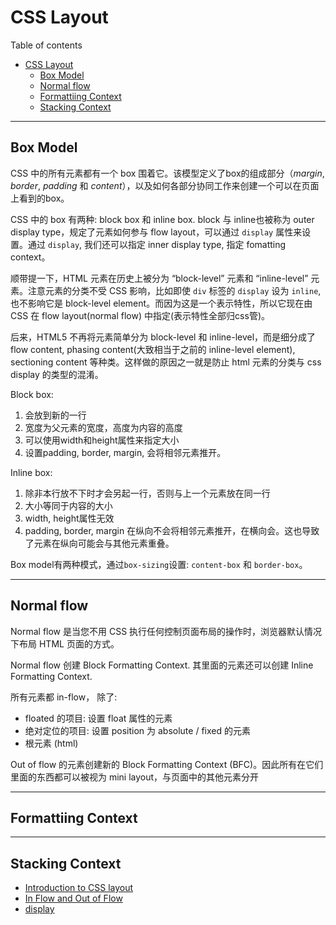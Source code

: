 CSS Layout
===

Table of contents
- [CSS Layout](#css-layout)
  - [Box Model](#box-model)
  - [Normal flow](#normal-flow)
  - [Formattiing Context](#formattiing-context)
  - [Stacking Context](#stacking-context)

---

Box Model
---

CSS 中的所有元素都有一个 box 围着它。该模型定义了box的组成部分（*margin*, *border*, *padding* 和 *content*），以及如何各部分协同工作来创建一个可以在页面上看到的box。

CSS 中的 box 有两种: block box 和 inline box. block 与 inline也被称为 outer display type，规定了元素如何参与 flow layout，可以通过 `display` 属性来设置。通过 `display`, 我们还可以指定 inner display type, 指定 fomatting context。

顺带提一下，HTML 元素在历史上被分为 “block-level” 元素和 “inline-level” 元素。注意元素的分类不受 CSS 影响，比如即使 `div` 标签的 `display` 设为 `inline`, 也不影响它是 block-level element。而因为这是一个表示特性，所以它现在由 CSS 在 flow layout(normal flow) 中指定(表示特性全部归css管)。

后来，HTML5 不再将元素简单分为 block-level 和 inline-level，而是细分成了 flow content, phasing content(大致相当于之前的 inline-level element), sectioning content 等种类。这样做的原因之一就是防止 html 元素的分类与 css display 的类型的混淆。

Block box:
1. 会放到新的一行
2. 宽度为父元素的宽度，高度为内容的高度
3. 可以使用width和height属性来指定大小
4. 设置padding, border, margin, 会将相邻元素推开。
   
Inline box:
1. 除非本行放不下时才会另起一行，否则与上一个元素放在同一行
2. 大小等同于内容的大小
3. width, height属性无效
4. padding, border, margin 在纵向不会将相邻元素推开，在横向会。这也导致了元素在纵向可能会与其他元素重叠。
   
Box model有两种模式，通过`box-sizing`设置: `content-box` 和 `border-box`。

---

Normal flow
---

Normal flow 是当您不用 CSS 执行任何控制页面布局的操作时，浏览器默认情况下布局 HTML 页面的方式。

Normal flow 创建 Block Formatting Context. 其里面的元素还可以创建 Inline Formatting Context.

所有元素都 in-flow， 除了:
- floated 的项目: 设置 float 属性的元素
- 绝对定位的项目: 设置 position 为 absolute / fixed 的元素
- 根元素 (html)
  
Out of flow 的元素创建新的 Block Formatting Context (BFC)。因此所有在它们里面的东西都可以被视为 mini layout，与页面中的其他元素分开

---

Formattiing Context
---

---

Stacking Context
---

- [Introduction to CSS layout](https://developer.mozilla.org/en-US/docs/Learn/CSS/CSS_layout/Introduction)
- [In Flow and Out of Flow](https://developer.mozilla.org/en-US/docs/Web/CSS/CSS_Flow_Layout/In_Flow_and_Out_of_Flow#taking_an_item_out_of_flow)
- [display](https://developer.mozilla.org/en-US/docs/Web/CSS/display)